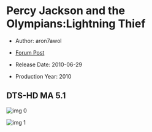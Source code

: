 # Percy Jackson and the Olympians:Lightning Thief

* Author: aron7awol

* [Forum Post](https://www.avsforum.com/threads/bass-eq-for-filtered-movies.2995212/post-58316998)

* Release Date: 2010-06-29
* Production Year: 2010

## DTS-HD MA 5.1

![img 0](https://i.imgur.com/ufzxuuB.jpg)

![img 1](https://i.imgur.com/YXQHtka.jpg)

